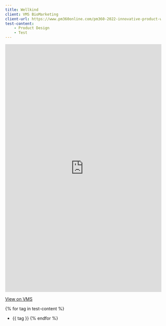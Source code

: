 ```yaml
---
title: Wellkind
client: VMS BioMarketing
client-url: https://www.pm360online.com/pm360-2022-innovative-product-wellkind-from-vms-biomarketing/
test-content: 
    - Product Design
    - Test
---
```


<iframe style="border: 1px solid rgba(0, 0, 0, 0.1);" width="100%" height="800px" src="https://www.figma.com/embed?embed_host=share&url=https%3A%2F%2Fwww.figma.com%2Fproto%2Fl0vp9RNpa1m4beIwrxW5FV%2F%25F0%259F%2592%258A-Wellkind---Mobile-App-(EIG-Hand-off)%3Fpage-id%3D54303%253A90879%26type%3Ddesign%26node-id%3D55997-195527%26viewport%3D346%252C677%252C0.06%26t%3DyYWBcHpQiGPQmGc9-1%26scaling%3Dscale-down%26starting-point-node-id%3D55784%253A128813%26mode%3Ddesign" allowfullscreen></iframe>

<a href="{{ client-url }}" target="_blank">View on VMS</a>

{% for tag in test-content %}
- {{ tag }}
{% endfor %}